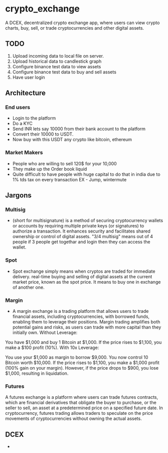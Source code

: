 # crypto_exchange

A DCEX, decentralized crypto exchange app, where users can view crypto charts, buy, sell, or trade cryptocurrencies and other digital assets.

## TODO

1.  Upload incoming data to local file on server.
2.  Upload historical data to candlestick graph
3.  Configure binance test data to view assets
4.  Configure binance test data to buy and sell assets
5.  Have user login

## Architecture

### End users

- Login to the platform
- Do a KYC
- Send INR lets say 10000 from their bank account to the platform
- Convert their 10000 to USDT.
- Now buy with this USDT any crypto like bitcoin, ethereum

### Market Makers

- People who are willing to sell 120$ for your 10,000
- They make up the Order book liquid
- Quite difficult to have people with huge capital to do that in india due to 1% tds tax on every transaction
  EX - Jump, wintermute

## Jargons

### Multisig

- (short for multisignature) is a method of securing cryptocurrency wallets or accounts by requiring multiple private keys (or signatures) to authorize a transaction. It enhances security and facilitates shared ownership or control of digital assets.
  "3/4 multisig" means out of 4 people if 3 people get togethar and login then they can access the wallet.

### Spot

- Spot exchange simply means when cryptos are traded for immediate delivery. real-time buying and selling of digital assets at the current market price, known as the spot price. It means to buy one in exchange of another one.

### Margin

- A margin exchange is a trading platform that allows users to trade financial assets, including cryptocurrencies, with borrowed funds, enabling them to leverage their positions. Margin trading amplifies both potential gains and risks, as users can trade with more capital than they initially own.
  Without Leverage:

You have $1,000 and buy 1 Bitcoin at $1,000. If the price rises to $1,100, you make a $100 profit (10%).
With 10x Leverage:

You use your $1,000 as margin to borrow $9,000. You now control 10 Bitcoin worth $10,000. If the price rises to $1,100, you make a $1,000 profit (100% gain on your margin). However, if the price drops to $900, you lose $1,000, resulting in liquidation.

### Futures

A futures exchange is a platform where users can trade futures contracts, which are financial derivatives that obligate the buyer to purchase, or the seller to sell, an asset at a predetermined price on a specified future date. In cryptocurrency, futures trading allows traders to speculate on the price movements of cryptocurrencies without owning the actual assets.

## DCEX

-
